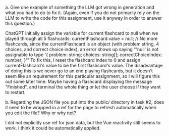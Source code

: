 a. Give one example of something the LLM got wrong in generation and what you had to do to fix it. (Again, even if you do not primarily rely on the LLM to write the code for this assignment, use it anyway in order to answer this question.)

ChatGPT initially assign the variable for current flashcard to null when we played through all 5 flashcards: currentFlashcard.value = null; // No more flashcards, since the currentFlashcard is an object (with problem string, 4 choices, and correct choice index), an error shows up saying "'null' is not assignable to type '{ problem: string; choices: string[]; correctChoiceIndex: number; }'" To fix this, I reset the flashcard index to 0 and assign currentFlashcard's value to be the first flashcard's value. The disadvantage of doing this is we never go to an end playing flashcards, but it doesn't seem like an requirement for this particular assignment, so I will figure this out some later time. Maybe having a flashcard displaying the message "Finished", and terminal the whole thing or let the user choose if they want to restart.

b. Regarding the JSON file you put into the public/ directory in task #2, does it need to be wrapped in a ref for the page to refresh automatically when you edit the file? Why or why not?

I did not explicitly use ref for json data, but the Vue reactivity still seems to work. I think it could be automatically applied.